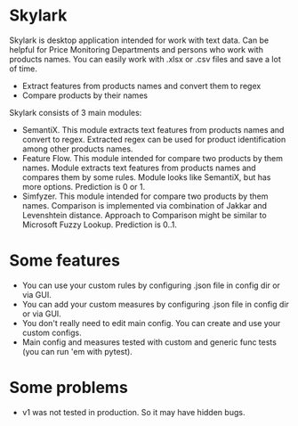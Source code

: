 # Skylark

Skylark is desktop application intended for work with text data.
Can be helpful for Price Monitoring Departments and persons who work with products names.
You can easily work with .xlsx or .csv files and save a lot of time.

- Extract features from products names and convert them to regex
- Compare products by their names

Skylark consists of 3 main modules:

- SemantiX. This module extracts text features from products names and convert to regex.
  Extracted regex can be used for product identification among other products names.
- Feature Flow. This module intended for compare two products by them names.
  Module extracts text features from products names and compares them by some rules.
  Module looks like SemantiX, but has more options. Prediction is 0 or 1.
- Simfyzer. This module intended for compare two products by them names.
  Comparison is implemented via combination of Jakkar and Levenshtein distance.
  Approach to Comparison might be similar to Microsoft Fuzzy Lookup.
  Prediction is 0..1.

# Some features

- You can use your custom rules by configuring .json file in config dir or via GUI.
- You can add your custom measures by configuring .json file in config dir or via GUI.
- You don't really need to edit main config. You can create and use your custom configs.
- Main config and measures tested with custom and generic func tests (you can run 'em with pytest).

# Some problems

- v1 was not tested in production. So it may have hidden bugs.
